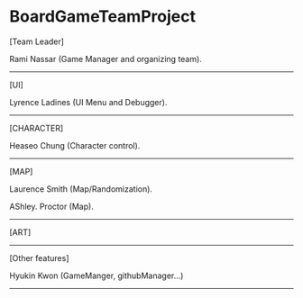 # BoardGameTeamProject


[Team Leader]

Rami Nassar (Game Manager and organizing team).

--------------------------------------------------------

[UI]

Lyrence Ladines (UI Menu and Debugger).

--------------------------------------------------------

[CHARACTER]

Heaseo Chung (Character control).

--------------------------------------------------------

[MAP]

Laurence Smith (Map/Randomization).

AShley. Proctor (Map).

--------------------------------------------------------

[ART]


--------------------------------------------------------

[Other features]

Hyukin Kwon (GameManger, githubManager...)

--------------------------------------------------------

